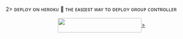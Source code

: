 2>  ᴅᴇᴘʟᴏʏ ᴏɴ ʜᴇʀᴏᴋᴜ​ 🚀</h2> 
ᴛʜᴇ ᴇᴀsɪᴇsᴛ ᴡᴀʏ ᴛᴏ ᴅᴇᴘʟᴏʏ  ɢʀᴏᴜᴘ ᴄᴏɴᴛʀᴏʟʟᴇʀ 
<p align="center"><a 
href="https://telegra.ph/file/5ae909af936d74649bba5.jpg"               href="https://github.com/Shivasengar12/Nyka"> <img                                src="https://img.shields.io/badge/Deploy%20To%20Heroku-black?style=for-the-badge&logo=heroku" width="220" height="38.45"template=https://github.com/Shivasengar12/Nyka"
 ━━━━━━━━━━━━━━━━━━━━
<h3 align="center">>
